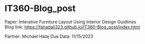 # IT360-Blog_post
Paper: Interative Furniture Layout Using Interior Design Guidlines <br>
Blog link: https://fahadali323.github.io/IT360-Blog_post/index.html
 
Partner: Michael Halaj
Due Data: 11/15/2023
